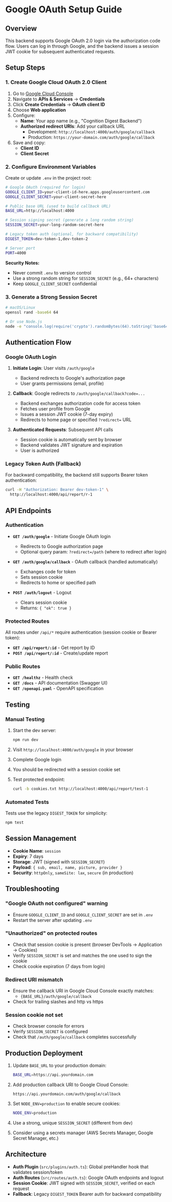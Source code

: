 # Google OAuth Setup Guide

## Overview

This backend supports Google OAuth 2.0 login via the authorization code flow. Users can log in through Google, and the backend issues a session JWT cookie for subsequent authenticated requests.

## Setup Steps

### 1. Create Google Cloud OAuth 2.0 Client

1. Go to [Google Cloud Console](https://console.cloud.google.com/)
2. Navigate to **APIs & Services** → **Credentials**
3. Click **Create Credentials** → **OAuth client ID**
4. Choose **Web application**
5. Configure:
   - **Name**: Your app name (e.g., "Cognition Digest Backend")
   - **Authorized redirect URIs**: Add your callback URL
     - Development: `http://localhost:4000/auth/google/callback`
     - Production: `https://your-domain.com/auth/google/callback`
6. Save and copy:
   - **Client ID**
   - **Client Secret**

### 2. Configure Environment Variables

Create or update `.env` in the project root:

```bash
# Google OAuth (required for login)
GOOGLE_CLIENT_ID=your-client-id-here.apps.googleusercontent.com
GOOGLE_CLIENT_SECRET=your-client-secret-here

# Public base URL (used to build callback URL)
BASE_URL=http://localhost:4000

# Session signing secret (generate a long random string)
SESSION_SECRET=your-long-random-secret-here

# Legacy token auth (optional, for backward compatibility)
DIGEST_TOKEN=dev-token-1,dev-token-2

# Server port
PORT=4000
```

**Security Notes:**
- Never commit `.env` to version control
- Use a strong random string for `SESSION_SECRET` (e.g., 64+ characters)
- Keep `GOOGLE_CLIENT_SECRET` confidential

### 3. Generate a Strong Session Secret

```bash
# macOS/Linux
openssl rand -base64 64

# Or use Node.js
node -e "console.log(require('crypto').randomBytes(64).toString('base64'))"
```

## Authentication Flow

### Google OAuth Login

1. **Initiate Login**: User visits `/auth/google`
   - Backend redirects to Google's authorization page
   - User grants permissions (email, profile)

2. **Callback**: Google redirects to `/auth/google/callback?code=...`
   - Backend exchanges authorization code for access token
   - Fetches user profile from Google
   - Issues a session JWT cookie (7-day expiry)
   - Redirects to home page or specified `?redirect=` URL

3. **Authenticated Requests**: Subsequent API calls
   - Session cookie is automatically sent by browser
   - Backend validates JWT signature and expiration
   - User is authorized

### Legacy Token Auth (Fallback)

For backward compatibility, the backend still supports Bearer token authentication:

```bash
curl -H "Authorization: Bearer dev-token-1" \
  http://localhost:4000/api/report/r-1
```

## API Endpoints

### Authentication

- **`GET /auth/google`** - Initiate Google OAuth login
  - Redirects to Google authorization page
  - Optional query param: `?redirect=/path` (where to redirect after login)

- **`GET /auth/google/callback`** - OAuth callback (handled automatically)
  - Exchanges code for token
  - Sets session cookie
  - Redirects to home or specified path

- **`POST /auth/logout`** - Logout
  - Clears session cookie
  - Returns: `{ "ok": true }`

### Protected Routes

All routes under `/api/*` require authentication (session cookie or Bearer token):

- **`GET /api/report/:id`** - Get report by ID
- **`POST /api/report/:id`** - Create/update report

### Public Routes

- **`GET /healthz`** - Health check
- **`GET /docs`** - API documentation (Swagger UI)
- **`GET /openapi.yaml`** - OpenAPI specification

## Testing

### Manual Testing

1. Start the dev server:
   ```bash
   npm run dev
   ```

2. Visit `http://localhost:4000/auth/google` in your browser

3. Complete Google login

4. You should be redirected with a session cookie set

5. Test protected endpoint:
   ```bash
   curl -b cookies.txt http://localhost:4000/api/report/test-1
   ```

### Automated Tests

Tests use the legacy `DIGEST_TOKEN` for simplicity:

```bash
npm test
```

## Session Management

- **Cookie Name**: `session`
- **Expiry**: 7 days
- **Storage**: JWT (signed with `SESSION_SECRET`)
- **Payload**: `{ sub, email, name, picture, provider }`
- **Security**: `httpOnly`, `sameSite: lax`, `secure` (in production)

## Troubleshooting

### "Google OAuth not configured" warning

- Ensure `GOOGLE_CLIENT_ID` and `GOOGLE_CLIENT_SECRET` are set in `.env`
- Restart the server after updating `.env`

### "Unauthorized" on protected routes

- Check that session cookie is present (browser DevTools → Application → Cookies)
- Verify `SESSION_SECRET` is set and matches the one used to sign the cookie
- Check cookie expiration (7 days from login)

### Redirect URI mismatch

- Ensure the callback URI in Google Cloud Console exactly matches:
  - `{BASE_URL}/auth/google/callback`
- Check for trailing slashes and http vs https

### Session cookie not set

- Check browser console for errors
- Verify `SESSION_SECRET` is configured
- Check that `/auth/google/callback` completes successfully

## Production Deployment

1. Update `BASE_URL` to your production domain:
   ```bash
   BASE_URL=https://api.yourdomain.com
   ```

2. Add production callback URI to Google Cloud Console:
   ```
   https://api.yourdomain.com/auth/google/callback
   ```

3. Set `NODE_ENV=production` to enable secure cookies:
   ```bash
   NODE_ENV=production
   ```

4. Use a strong, unique `SESSION_SECRET` (different from dev)

5. Consider using a secrets manager (AWS Secrets Manager, Google Secret Manager, etc.)

## Architecture

- **Auth Plugin** (`src/plugins/auth.ts`): Global preHandler hook that validates session/token
- **Auth Routes** (`src/routes/auth.ts`): Google OAuth endpoints and logout
- **Session Cookie**: JWT signed with `SESSION_SECRET`, verified on each request
- **Fallback**: Legacy `DIGEST_TOKEN` Bearer auth for backward compatibility
